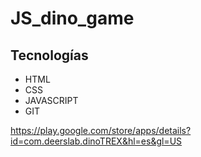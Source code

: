 # JS_dino_game

## Tecnologías

- HTML
- CSS
- JAVASCRIPT
- GIT

https://play.google.com/store/apps/details?id=com.deerslab.dinoTREX&hl=es&gl=US

